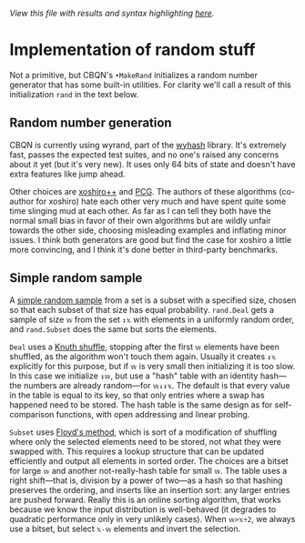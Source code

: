 *View this file with results and syntax highlighting [here](https://mlochbaum.github.io/BQN/implementation/primitive/random.html).*

# Implementation of random stuff

Not a primitive, but CBQN's `•MakeRand` initializes a random number generator that has some built-in utilities. For clarity we'll call a result of this initialization `rand` in the text below.

## Random number generation

CBQN is currently using wyrand, part of the [wyhash](https://github.com/wangyi-fudan/wyhash) library. It's extremely fast, passes the expected test suites, and no one's raised any concerns about it yet (but it's very new). It uses only 64 bits of state and doesn't have extra features like jump ahead.

Other choices are [xoshiro++](https://prng.di.unimi.it/) and [PCG](https://www.pcg-random.org/). The authors of these algorithms (co-author for xoshiro) hate each other very much and have spent quite some time slinging mud at each other. As far as I can tell they both have the normal small bias in favor of their own algorithms but are wildly unfair towards the other side, choosing misleading examples and inflating minor issues. I think both generators are good but find the case for xoshiro a little more convincing, and I think it's done better in third-party benchmarks.

## Simple random sample

A [simple random sample](https://en.wikipedia.org/wiki/Simple_random_sample) from a set is a subset with a specified size, chosen so that each subset of that size has equal probability. `rand.Deal` gets a sample of size `𝕨` from the set `↕𝕩` with elements in a uniformly random order, and `rand.Subset` does the same but sorts the elements.

`Deal` uses a [Knuth shuffle](https://en.wikipedia.org/wiki/Fisher%E2%80%93Yates_shuffle), stopping after the first `𝕨` elements have been shuffled, as the algorithm won't touch them again. Usually it creates `↕𝕩` explicitly for this purpose, but if `𝕨` is very small then initializing it is too slow. In this case we initialize `↕𝕨`, but use a "hash" table with an identity hash—the numbers are already random—for `𝕨↓↕𝕩`. The default is that every value in the table is equal to its key, so that only entries where a swap has happened need to be stored. The hash table is the same design as for self-comparison functions, with open addressing and linear probing.

`Subset` uses [Floyd's method](https://math.stackexchange.com/questions/178690/whats-the-proof-of-correctness-for-robert-floyds-algorithm-for-selecting-a-sin), which is sort of a modification of shuffling where only the selected elements need to be stored, not what they were swapped with. This requires a lookup structure that can be updated efficiently and output all elements in sorted order. The choices are a bitset for large `𝕨` and another not-really-hash table for small `𝕨`. The table uses a right shift—that is, division by a power of two—as a hash so that hashing preserves the ordering, and inserts like an insertion sort: any larger entries are pushed forward. Really this is an online sorting algorithm, that works because we know the input distribution is well-behaved (it degrades to quadratic performance only in very unlikely cases). When `𝕨>𝕩÷2`, we always use a bitset, but select `𝕩-𝕨` elements and invert the selection.
